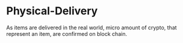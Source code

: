 # Physical-Delivery
As items are delivered in the real world, micro amount of crypto, that represent an item, are confirmed on block chain. 
